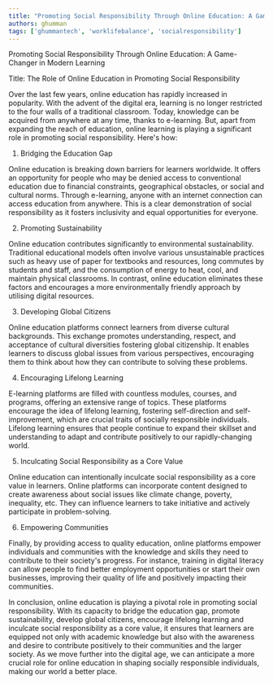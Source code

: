 ```yaml
---
title: "Promoting Social Responsibility Through Online Education: A Game-Changer in Modern Learning"  # Wrap the title in double quotes
authors: ghumman
tags: ['ghummantech', 'worklifebalance', 'socialresponsibility']
---
```


Promoting Social Responsibility Through Online Education: A Game-Changer in Modern Learning
<!-- truncate -->

Title: The Role of Online Education in Promoting Social Responsibility

Over the last few years, online education has rapidly increased in popularity. With the advent of the digital era, learning is no longer restricted to the four walls of a traditional classroom. Today, knowledge can be acquired from anywhere at any time, thanks to e-learning. But, apart from expanding the reach of education, online learning is playing a significant role in promoting social responsibility. Here's how:

1. Bridging the Education Gap

Online education is breaking down barriers for learners worldwide. It offers an opportunity for people who may be denied access to conventional education due to financial constraints, geographical obstacles, or social and cultural norms. Through e-learning, anyone with an internet connection can access education from anywhere. This is a clear demonstration of social responsibility as it fosters inclusivity and equal opportunities for everyone.

2. Promoting Sustainability

Online education contributes significantly to environmental sustainability. Traditional educational models often involve various unsustainable practices such as heavy use of paper for textbooks and resources, long commutes by students and staff, and the consumption of energy to heat, cool, and maintain physical classrooms. In contrast, online education eliminates these factors and encourages a more environmentally friendly approach by utilising digital resources.

3. Developing Global Citizens

Online education platforms connect learners from diverse cultural backgrounds. This exchange promotes understanding, respect, and acceptance of cultural diversities fostering global citizenship. It enables learners to discuss global issues from various perspectives, encouraging them to think about how they can contribute to solving these problems.

4. Encouraging Lifelong Learning

E-learning platforms are filled with countless modules, courses, and programs, offering an extensive range of topics. These platforms encourage the idea of lifelong learning, fostering self-direction and self-improvement, which are crucial traits of socially responsible individuals. Lifelong learning ensures that people continue to expand their skillset and understanding to adapt and contribute positively to our rapidly-changing world.

5. Inculcating Social Responsibility as a Core Value

Online education can intentionally inculcate social responsibility as a core value in learners. Online platforms can incorporate content designed to create awareness about social issues like climate change, poverty, inequality, etc. They can influence learners to take initiative and actively participate in problem-solving.

6. Empowering Communities

Finally, by providing access to quality education, online platforms empower individuals and communities with the knowledge and skills they need to contribute to their society's progress. For instance, training in digital literacy can allow people to find better employment opportunities or start their own businesses, improving their quality of life and positively impacting their communities.

In conclusion, online education is playing a pivotal role in promoting social responsibility. With its capacity to bridge the education gap, promote sustainability, develop global citizens, encourage lifelong learning and inculcate social responsibility as a core value, it ensures that learners are equipped not only with academic knowledge but also with the awareness and desire to contribute positively to their communities and the larger society. As we move further into the digital age, we can anticipate a more crucial role for online education in shaping socially responsible individuals, making our world a better place.
